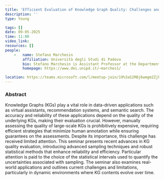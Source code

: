 ```yaml
---
title: 'Efficient Evaluation of Knowledge Graph Quality: Challenges and Opportunities'
description: ''
type: Young

tags: []
date: 09-05-2025
time: 11:00
video_link: 
resources: []
people:
    -   name: Stefano Marchesin
        affiliation: Università degli Studi di Padova
        bio: Stefano Marchesin is Assistant Professor at the Department of Information Engineering of the University of Padua. His educational background includes a Bachelor's degree in Information Engineering, a Master's degree in Computer Engineering, and a Ph.D. in Information Engineering. He is member of the Intelligent Interactive Information Access (IIIA) HUB. His research interests lie in data quality, information extraction, and information retrieval. He published 50+ scientific papers in national and international venues, including VLDB, SIGMOD, SIGIR, CIKM, TOIS, and IP&M.
        homepage: https://www.dei.unipd.it/~marches1/

location: https://teams.microsoft.com/l/meetup-join/19%3aS2RBj6wmgm2Zjk3jx07ydAsihsKI8KSIkkQRSStaP7E1%40thread.tacv2/1738833011064?context=%7b%22Tid%22%3a%2213b55eef-7018-4674-a3d7-cc0db06d545c%22%2c%22Oid%22%3a%223b92e2cc-3616-4070-82ad-a9f97e1e92ac%22%7d
---
```


### Abstract

Knowledge Graphs (KGs) play a vital role in data-driven applications such as virtual assistants, recommendation systems, and semantic search. The accuracy and reliability of these applications depend on the quality of the underlying KGs, making their evaluation crucial. However, manually assessing the quality of large-scale KGs is prohibitively expensive, requiring efficient strategies that minimize human annotation while ensuring guarantees on the assessments. Despite its importance, this challenge has received limited attention. This seminar presents recent advances in KG quality evaluation, introducing advanced sampling techniques and robust statistical methods that enhance reliability and efficiency. Particular attention is paid to the choice of the statistical intervals used to quantify the uncertainties associated with sampling. The seminar also examines real-world applications and outlines current challenges and limitations, particularly in dynamic environments where KG contents evolve over time.
